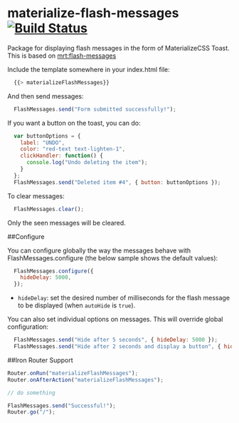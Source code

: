 materialize-flash-messages [![Build Status](https://travis-ci.org/afifsohaili/materialize-flash-messages.svg)](https://travis-ci.org/afifsohaili/materialize-flash-messages)
==============

Package for displaying flash messages in the form of MaterializeCSS Toast. This is based on [mrt:flash-messages](https://github.com/camilosw/flash-messages)

Include the template somewhere in your index.html file:
```javascript
  {{> materializeFlashMessages}}
```
And then send messages:
```javascript
  FlashMessages.send("Form submitted successfully!");
```

If you want a button on the toast, you can do:
```javascript
  var buttonOptions = {
    label: "UNDO",
    color: "red-text text-lighten-1",
    clickHandler: function() {
      console.log("Undo deleting the item");
    }
  };
  FlashMessages.send("Deleted item #4", { button: buttonOptions });
```

To clear messages:
```javascript
  FlashMessages.clear();
```
Only the seen messages will be cleared.
  
##Configure

You can configure globally the way the messages behave with FlashMessages.configure (the below sample shows the default values):
```javascript
  FlashMessages.configure({
    hideDelay: 5000,
  });
```

- `hideDelay`: set the desired number of milliseconds for the flash message to be displayed (when `autoHide` is `true`).

You can also set individual options on messages. This will override global configuration:
```javascript
  FlashMessages.send("Hide after 5 seconds", { hideDelay: 5000 });
  FlashMessages.send("Hide after 2 seconds and display a button", { hideDelay: 5000, button: { label: "DISMISS" }});
```

##Iron Router Support

```javascript
Router.onRun("materializeFlashMessages");
Router.onAfterAction("materializeFlashMessages");
```

```javascript
// do something

FlashMessages.send("Successful!");
Router.go("/");
```
